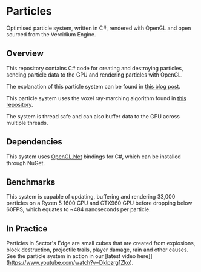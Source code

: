 # Particles
Optimised particle system, written in C#, rendered with OpenGL and open sourced from the Vercidium Engine.

## Overview

This repository contains C# code for creating and destroying particles, sending particle data to the GPU and rendering particles with OpenGL.

The explanation of this particle system can be found in  [this blog post](https://vercidium.com/blog/particle-optimisations/).

This particle system uses the voxel ray-marching algorithm found in [this repository](https://github.com/Vercidium/voxel-ray-marching).

The system is thread safe and can also buffer data to the GPU across multiple threads.

## Dependencies

This system uses [OpenGL.Net](https://github.com/luca-piccioni/OpenGL.Net) bindings for C#, which can be installed through NuGet.

## Benchmarks
This system is capable of updating, buffering and rendering 33,000 particles on a Ryzen 5 1600 CPU and GTX960 GPU before dropping below 60FPS, which equates to ~484 nanoseconds per particle.

## In Practice
Particles in Sector's Edge are small cubes that are created from explosions, block destruction, projectile trails, player damage, rain and other causes. See the particle system in action in our [latest video here]](https://www.youtube.com/watch?v=Dklpzrg1Zko).